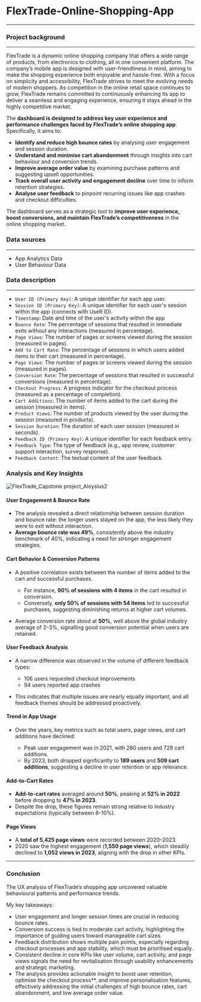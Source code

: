 # FlexTrade-Online-Shopping-App
---

### Project background
 ---
FlexTrade is a dynamic online shopping company that offers a wide range of products, from electronics to clothing, all in one convenient platform. The company’s mobile app is designed with user-friendliness in mind, aiming to make the shopping experience both enjoyable and hassle-free. With a focus on simplicity and accessibility, FlexTrade strives to meet the evolving needs of modern shoppers. As competition in the online retail space continues to grow, FlexTrade remains committed to continuously enhancing its app to deliver a seamless and engaging experience, ensuring it stays ahead in the highly competitive market.

The **dashboard is designed to address key user experience and performance challenges faced by FlexTrade’s online shopping app**. Specifically, it aims to:

- **Identify and reduce high bounce rates** by analysing user engagement and session duration.
- **Understand and minimise cart abandonment** through insights into cart behaviour and conversion trends.
- **Improve average order value** by examining purchase patterns and suggesting upsell opportunities.
- **Track overall user activity and engagement decline** over time to inform retention strategies.
- **Analyse user feedback** to pinpoint recurring issues like app crashes and checkout difficulties.

The dashboard serves as a strategic tool to **improve user experience, boost conversions, and maintain FlexTrade’s competitiveness** in the online shopping market.

### Data sources
 ---
- App Analytics Data
- User Behaviour Data

### Data description
 ---
- ``User ID (Primary Key)``: A unique identifier for each app user. 
- ``Session ID (Primary Key)``: A unique identifier for each user's session within the app (connects with UseR ID).
- ``Timestamp``: Date and time of the user's activity within the app
- ``Bounce Rate``: The percentage of sessions that resulted in immediate exits without any interactions (measured in percentage).
- ``Page Views``: The number of pages or screens viewed during the session (measured in pages). 
- ``Add to Cart Rate``: The percentage of sessions in which users added items to their cart (measured in percentage).
- ``Page Views``: The number of pages or screens viewed during the session (measured in pages). 
- ``Conversion Rate``: The percentage of sessions that resulted in successful conversions (measured in percentage).
- ``Checkout Progress``: A progress indicator for the checkout process (measured as a percentage of completion).
- ``Cart Additions``: The number of items added to the cart during the session (measured in items).
- ``Product Views``: The number of products viewed by the user during the session (measured in products).
- ``Session Duration``: The duration of each user session (measured in seconds).
- ``Feedback ID (Primary Key)``: A unique identifier for each feedback entry.
- ``Feedback Type``: The type of feedback (e.g., app review, customer support interaction, survey response). 
- ``Feedback Content``: The textual content of the user feedback.

### **Analysis and Key Insights**

![FlexTrade_Capstone project_Aloysius2](https://github.com/user-attachments/assets/186eab5e-7ec5-4f4e-ac2a-581075181486)

#### **User Engagement & Bounce Rate**

* The analysis revealed a direct relationship between session duration and bounce rate: the longer users stayed on the app, the less likely they were to exit without interaction.
* **Average bounce rate was 49%**, consistently above the industry benchmark of 40%, indicating a need for stronger engagement strategies.

#### **Cart Behavior & Conversion Patterns**

* A positive correlation exists between the number of items added to the cart and successful purchases.

  * For instance, **90% of sessions with 4 items** in the cart resulted in conversion.
  * Conversely, **only 50% of sessions with 54 items** led to successful purchases, suggesting diminishing returns at higher cart volumes.
* Average conversion rate stood at **50%**, well above the global industry average of 2–3%, signalling good conversion potential when users are retained.

#### **User Feedback Analysis**

* A narrow difference was observed in the volume of different feedback types:

  * 106 users requested checkout improvements
  * 94 users reported app crashes
* This indicates that multiple issues are nearly equally important, and all feedback themes should be addressed proactively.

#### **Trend in App Usage**

* Over the years, key metrics such as total users, page views, and cart additions have declined:

  * Peak user engagement was in 2021, with 280 users and 729 cart additions.
  * By 2023, both dropped significantly to **189 users** and **509 cart additions**, suggesting a decline in user retention or app relevance.

#### **Add-to-Cart Rates**

* **Add-to-cart rates** averaged around **50%**, peaking at **52% in 2022** before dropping to **47% in 2023**.
* Despite the drop, these figures remain strong relative to industry expectations (typically between 8–10%).

#### **Page Views**

* A **total of 5,425 page views** were recorded between 2020–2023.
* 2020 saw the highest engagement (**1,550 page views**), which steadily declined to **1,052 views in 2023**, aligning with the drop in other KPIs.

---

### **Conclusion**

The UX analysis of FlexTrade’s shopping app uncovered valuable behavioural patterns and performance trends. 

My key takeaways:

* User engagement and longer session times are crucial in reducing bounce rates.
* Conversion success is tied to moderate cart activity, highlighting the importance of guiding users toward manageable cart sizes.
* Feedback distribution shows multiple pain points, especially regarding checkout processes and app stability, which must be prioritised equally.
* Consistent decline in core KPIs like user volume, cart activity, and page views signals the need for revitalisation through usability enhancements and strategic marketing.
* The analysis provides actionable insight to boost user retention, optimise the checkout process**, and improve personalisation features, effectively addressing the initial challenges of high bounce rates, cart abandonment, and low average order value.

